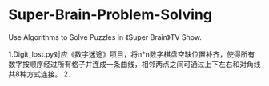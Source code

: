 # Super-Brain-Problem-Solving
Use Algorithms to Solve Puzzles in 《Super Brain》TV Show.

1.Digit_lost.py对应《数字迷途》项目，将n*n数字棋盘空缺位置补齐，使得所有数字按顺序经过所有格子并连成一条曲线，相邻两点之间可通过上下左右和对角线共8种方式连接。
2.
